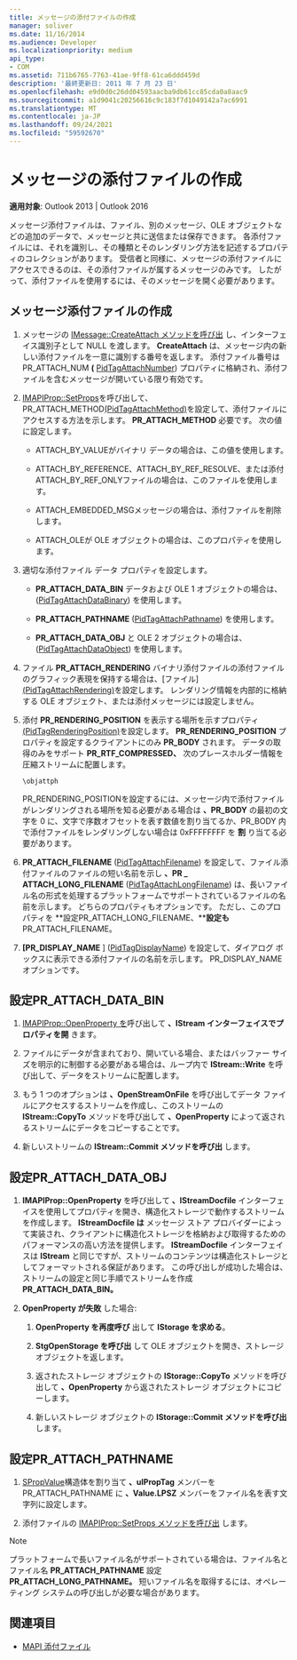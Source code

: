 ```yaml
---
title: メッセージの添付ファイルの作成
manager: soliver
ms.date: 11/16/2014
ms.audience: Developer
ms.localizationpriority: medium
api_type:
- COM
ms.assetid: 711b6765-7763-41ae-9ff8-61ca6ddd459d
description: '最終更新日: 2011 年 7 月 23 日'
ms.openlocfilehash: e9d0d0c26dd04593aacba9db61cc85cda0a8aac9
ms.sourcegitcommit: a1d9041c20256616c9c183f7d1049142a7ac6991
ms.translationtype: MT
ms.contentlocale: ja-JP
ms.lasthandoff: 09/24/2021
ms.locfileid: "59592670"
---
```

# <a name="creating-a-message-attachment"></a>メッセージの添付ファイルの作成
  
**適用対象**: Outlook 2013 | Outlook 2016 
  
メッセージ添付ファイルは、ファイル、別のメッセージ、OLE オブジェクトなどの追加のデータで、メッセージと共に送信または保存できます。 各添付ファイルには、それを識別し、その種類とそのレンダリング方法を記述するプロパティのコレクションがあります。 受信者と同様に、メッセージの添付ファイルにアクセスできるのは、その添付ファイルが属するメッセージのみです。 したがって、添付ファイルを使用するには、そのメッセージを開く必要があります。
  
## <a name="create-a-message-attachment"></a>メッセージ添付ファイルの作成
  
1. メッセージの [IMessage::CreateAttach メソッドを呼び出](imessage-createattach.md) し、インターフェイス識別子として NULL を渡します。 **CreateAttach** は、メッセージ内の新しい添付ファイルを一意に識別する番号を返します。 添付ファイル番号は PR_ATTACH_NUM **(** [PidTagAttachNumber](pidtagattachnumber-canonical-property.md)) プロパティに格納され、添付ファイルを含むメッセージが開いている限り有効です。
    
2. [IMAPIProp::SetProps](imapiprop-setprops.md)を呼び出して、PR_ATTACH_METHOD[(PidTagAttachMethod)](pidtagattachmethod-canonical-property.md)を設定して、添付ファイルにアクセスする方法を示します。 **PR_ATTACH_METHOD** 必要です。 次の値に設定します。 
    
   - ATTACH_BY_VALUEがバイナリ データの場合は、この値を使用します。
    
   - ATTACH_BY_REFERENCE、ATTACH_BY_REF_RESOLVE、または添付ATTACH_BY_REF_ONLYファイルの場合は、このファイルを使用します。
    
   - ATTACH_EMBEDDED_MSGメッセージの場合は、添付ファイルを削除します。
    
   - ATTACH_OLEが OLE オブジェクトの場合は、このプロパティを使用します。
    
3. 適切な添付ファイル データ プロパティを設定します。
    
   - **PR_ATTACH_DATA_BIN** データおよび OLE 1 オブジェクトの場合は、 ([PidTagAttachDataBinary](pidtagattachdatabinary-canonical-property.md)) を使用します。
    
   - **PR_ATTACH_PATHNAME** ([PidTagAttachPathname](pidtagattachpathname-canonical-property.md)) を使用します。
    
   - **PR_ATTACH_DATA_OBJ** と OLE 2 オブジェクトの場合は、 ([PidTagAttachDataObject](pidtagattachdataobject-canonical-property.md)) を使用します。
    
4. ファイル **PR_ATTACH_RENDERING** バイナリ添付ファイルの添付ファイルのグラフィック表現を保持する場合は、[ファイル][(PidTagAttachRendering)](pidtagattachrendering-canonical-property.md)を設定します。 レンダリング情報を内部的に格納する OLE オブジェクト、または添付メッセージには設定しません。 
    
5. 添付 **PR_RENDERING_POSITION** を表示する場所を示すプロパティ [(PidTagRenderingPosition)](pidtagrenderingposition-canonical-property.md)を設定します。 **PR_RENDERING_POSITION** プロパティを設定するクライアントにのみ **PR_BODY** されます。 データの取得のみをサポート **PR_RTF_COMPRESSED、** 次のプレースホルダー情報を圧縮ストリームに配置します。
    
   `\objattph`

   PR_RENDERING_POSITIONを設定するには、メッセージ内で添付ファイルがレンダリングされる場所を知る必要がある場合は **、PR_BODY** の最初の文字を 0 に、文字で序数オフセットを表す数値を割り当てるか、PR_BODY 内で添付ファイルをレンダリングしない場合は 0xFFFFFFFF を **割** り当てる必要があります。
    
6. **PR_ATTACH_FILENAME** ([PidTagAttachFilename](pidtagattachfilename-canonical-property.md)) を設定して、ファイル添付ファイルのファイルの短い名前を示し **、PR \_ ATTACH_LONG_FILENAME** ([PidTagAttachLongFilename](pidtagattachlongfilename-canonical-property.md)) は、長いファイル名の形式を処理するプラットフォームでサポートされているファイルの名前を示します。 どちらのプロパティもオプションです。 ただし、このプロパティを **設定PR_ATTACH_LONG_FILENAME、****設定も** PR_ATTACH_FILENAME。 
    
7. **[PR_DISPLAY_NAME** ] ([PidTagDisplayName](pidtagdisplayname-canonical-property.md)) を設定して、ダイアログ ボックスに表示できる添付ファイルの名前を示します。 PR_DISPLAY_NAMEオプションです。 
    
## <a name="set-pr_attach_data_bin"></a>設定PR_ATTACH_DATA_BIN
  
1. [IMAPIProp::OpenProperty を](imapiprop-openproperty.md)呼び出して **、IStream インターフェイスでプロパティを開** きます。 
    
2. ファイルにデータが含まれており、開いている場合、またはバッファー サイズを明示的に制御する必要がある場合は、ループ内で **IStream::Write** を呼び出して、データをストリームに配置します。 
    
3. もう 1 つのオプションは **、OpenStreamOnFile** を呼び出してデータ ファイルにアクセスするストリームを作成し、このストリームの **IStream::CopyTo** メソッドを呼び出して **、OpenProperty** によって返されるストリームにデータをコピーすることです。
    
4. 新しいストリームの **IStream::Commit メソッドを呼び出** します。 
    
## <a name="set-pr_attach_data_obj"></a>設定PR_ATTACH_DATA_OBJ
  
1. **IMAPIProp::OpenProperty** を呼び出して **、IStreamDocfile** インターフェイスを使用してプロパティを開き、構造化ストレージで動作するストリームを作成します。 **IStreamDocfile は** メッセージ ストア プロバイダーによって実装され、クライアントに構造化ストレージを格納および取得するためのパフォーマンスの高い方法を提供します。 **IStreamDocfile** インターフェイスは **IStream** と同じですが、ストリームのコンテンツは構造化ストレージとしてフォーマットされる保証があります。 この呼び出しが成功した場合は、ストリームの設定と同じ手順でストリームを作成 **PR_ATTACH_DATA_BIN。**
    
2. **OpenProperty が失敗** した場合: 
    
   1. **OpenProperty を再度呼び** 出して **IStorage を求める**。 
      
   2. **StgOpenStorage を呼び出** して OLE オブジェクトを開き、ストレージ オブジェクトを返します。 
      
   3. 返されたストレージ オブジェクトの **IStorage::CopyTo** メソッドを呼び出して **、OpenProperty** から返されたストレージ オブジェクトにコピーします。
      
   4. 新しいストレージ オブジェクトの **IStorage::Commit メソッドを呼び出** します。 
    
## <a name="set-pr_attach_pathname"></a>設定PR_ATTACH_PATHNAME
  
1. [SPropValue](spropvalue.md)構造体を割り当て **、ulPropTag** メンバーを PR_ATTACH_PATHNAME に **、Value.LPSZ** メンバーをファイル名を表す文字列に設定します。 
    
2. 添付ファイルの [IMAPIProp::SetProps メソッドを呼び出](imapiprop-setprops.md) します。 
    
> [!NOTE]
> プラットフォームで長いファイル名がサポートされている場合は、ファイル名とファイル名 **PR_ATTACH_PATHNAME** 設定 **PR_ATTACH_LONG_PATHNAME。** 短いファイル名を取得するには、オペレーティング システムの呼び出しが必要な場合があります。 
  
## <a name="see-also"></a>関連項目

- [MAPI 添付ファイル](mapi-attachments.md)

